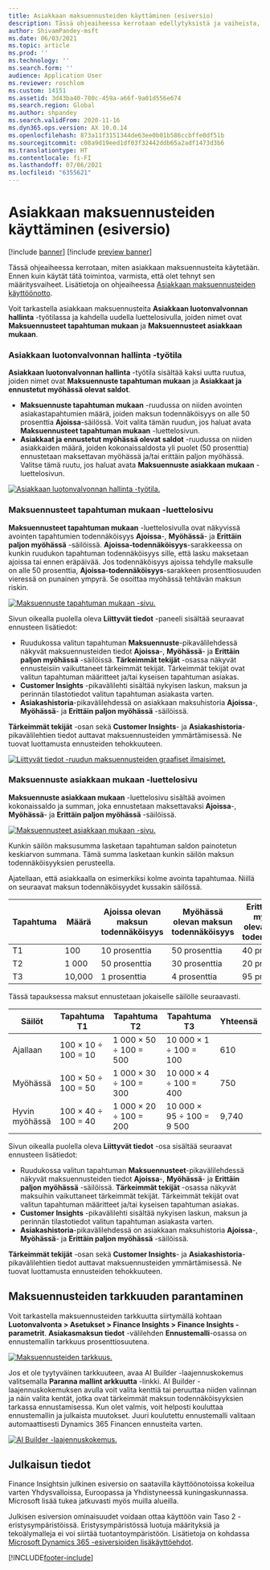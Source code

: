 ```yaml
---
title: Asiakkaan maksuennusteiden käyttäminen (esiversio)
description: Tässä ohjeaiheessa kerrotaan edellytyksistä ja vaiheista, jotka Finance Insightsin kokeiluversion käyttäminen edellyttää.
author: ShivamPandey-msft
ms.date: 06/03/2021
ms.topic: article
ms.prod: ''
ms.technology: ''
ms.search.form: ''
audience: Application User
ms.reviewer: roschlom
ms.custom: 14151
ms.assetid: 3d43ba40-780c-459a-a66f-9a01d556e674
ms.search.region: Global
ms.author: shpandey
ms.search.validFrom: 2020-11-16
ms.dyn365.ops.version: AX 10.0.14
ms.openlocfilehash: 873a11f3151344de63ee0b01b586ccbffe0df51b
ms.sourcegitcommit: c08a9d19eed1df03f32442ddb65a2adf1473d3b6
ms.translationtype: HT
ms.contentlocale: fi-FI
ms.lasthandoff: 07/06/2021
ms.locfileid: "6355621"
---
```

# <a name="use-customer-payment-predictions-preview"></a>Asiakkaan maksuennusteiden käyttäminen (esiversio)

[!include [banner](../includes/banner.md)]
[!include [preview banner](../includes/preview-banner.md)]

Tässä ohjeaiheessa kerrotaan, miten asiakkaan maksuennusteita käytetään. Ennen kuin käytät tätä toimintoa, varmista, että olet tehnyt sen määritysvaiheet. Lisätietoja on ohjeaiheessa [Asiakkaan maksuennusteiden käyttöönotto](enable-cust-paymnt-prediction.md).

Voit tarkastella asiakkaan maksuennusteita **Asiakkaan luotonvalvonnan hallinta** -työtilassa ja kahdella uudella luettelosivulla, joiden nimet ovat **Maksuennusteet tapahtuman mukaan** ja **Maksuennusteet asiakkaan mukaan**.

### <a name="manage-customer-credit-and-collections-workspace"></a>Asiakkaan luotonvalvonnan hallinta -työtila

**Asiakkaan luotonvalvonnan hallinta** -työtila sisältää kaksi uutta ruutua, joiden nimet ovat **Maksuennuste tapahtuman mukaan** ja **Asiakkaat ja ennustetut myöhässä olevat saldot**.

- **Maksuennuste tapahtuman mukaan** -ruudussa on niiden avointen asiakastapahtumien määrä, joiden maksun todennäköisyys on alle 50 prosenttia **Ajoissa**-säilössä. Voit valita tämän ruudun, jos haluat avata **Maksuennusteet tapahtuman mukaan** -luettelosivun.
- **Asiakkaat ja ennustetut myöhässä olevat saldot** -ruudussa on niiden asiakkaiden määrä, joiden kokonaissaldosta yli puolet (50 prosenttia) ennustetaan maksettavan myöhässä ja/tai erittäin paljon myöhässä. Valitse tämä ruutu, jos haluat avata **Maksuennuste asiakkaan mukaan** -luettelosivun.

[![Asiakkaan luotonvalvonnan hallinta -työtila.](./media/manage-customer-credit-collections.png)](./media/manage-customer-credit-collections.png)

### <a name="payment-predictions-per-transaction-list-page"></a>Maksuennusteet tapahtuman mukaan -luettelosivu

**Maksuennusteet tapahtuman mukaan** -luettelosivulla ovat näkyvissä avointen tapahtumien todennäköisyys **Ajoissa**-, **Myöhässä**- ja **Erittäin paljon myöhässä** -säilöissä. **Ajoissa-todennäköisyys**-sarakkeessa on kunkin ruudukon tapahtuman todennäköisyys sille, että lasku maksetaan ajoissa tai ennen eräpäivää. Jos todennäköisyys ajoissa tehdylle maksulle on alle 50 prosenttia, **Ajoissa-todennäköisyys**-sarakkeen prosenttiosuuden vieressä on punainen ympyrä. Se osoittaa myöhässä tehtävän maksun riskin.

[![Maksuennuste tapahtuman mukaan -sivu.](./media/payment-predictions-per-transaction.png)](./media/payment-predictions-per-transaction.png)

Sivun oikealla puolella oleva **Liittyvät tiedot** -paneeli sisältää seuraavat ennusteen lisätiedot:

- Ruudukossa valitun tapahtuman **Maksuennuste**-pikavälilehdessä näkyvät maksuennusteiden tiedot **Ajoissa**-, **Myöhässä**- ja **Erittäin paljon myöhässä** -säilöissä. **Tärkeimmät tekijät** -osassa näkyvät ennusteisiin vaikuttaneet tärkeimmät tekijät. Tärkeimmät tekijät ovat valitun tapahtuman määritteet ja/tai kyseisen tapahtuman asiakas.
- **Customer Insights** -pikavälilehti sisältää nykyisen laskun, maksun ja perinnän tilastotiedot valitun tapahtuman asiakasta varten.
- **Asiakashistoria**-pikavälilehdessä on asiakkaan maksuhistoria **Ajoissa**-, **Myöhässä**- ja **Erittäin paljon myöhässä** -säilöissä.

**Tärkeimmät tekijät** -osan sekä **Customer Insights**- ja **Asiakashistoria**-pikavälilehtien tiedot auttavat maksuennusteiden ymmärtämisessä. Ne tuovat luottamusta ennusteiden tehokkuuteen.

[![Liittyvät tiedot -ruudun maksuennusteiden graafiset ilmaisimet.](./media/payment-prediction-gauges.png)](./media/payment-prediction-gauges.png)

### <a name="payment-prediction-per-customer-list-page"></a>Maksuennuste asiakkaan mukaan -luettelosivu

**Maksuennuste asiakkaan mukaan** -luettelosivu sisältää avoimen kokonaissaldo ja summan, joka ennustetaan maksettavaksi **Ajoissa**-, **Myöhässä**- ja **Erittäin paljon myöhässä** -säilöissä.

[![Maksuennusteet asiakkaan mukaan -sivu.](./media/payment-predictions-per-transaction-02.png)](./media/payment-predictions-per-transaction-02.png)

Kunkin säilön maksusumma lasketaan tapahtuman saldon painotetun keskiarvon summana. Tämä summa lasketaan kunkin säilön maksun todennäköisyyksien perusteella.

Ajatellaan, että asiakkaalla on esimerkiksi kolme avointa tapahtumaa. Niillä on seuraavat maksun todennäköisyydet kussakin säilössä.

| Tapahtuma | Määrä | Ajoissa olevan maksun todennäköisyys | Myöhässä olevan maksun todennäköisyys | Erittäin paljon myöhässä olevan maksun todennäköisyys |
|-------------|--------|-----------------------------|--------------------------|-------------------------------|
| T1          | 100    | 10 prosenttia                  | 50 prosenttia               | 40 prosenttia                    |
| T2          | 1 000  | 50 prosenttia                  | 30 prosenttia               | 20 prosenttia                    |
| T3          | 10,000 | 1 prosenttia                   | 4 prosenttia                | 95 prosenttia                    |

Tässä tapauksessa maksut ennustetaan jokaiselle säilölle seuraavasti.

| Säilöt   | Tapahtuma T1      | Tapahtuma T2         | Tapahtuma T3            | Yhteensä |
|-----------|---------------------|------------------------|---------------------------|-------|
| Ajallaan   | 100 × 10 ÷ 100 = 10 | 1 000 × 50 ÷ 100 = 500 | 10 000 × 1 ÷ 100 = 100    | 610   |
| Myöhässä      | 100 × 50 ÷ 100 = 50 | 1 000 × 30 ÷ 100 = 300 | 10 000 × 4 ÷ 100 = 400    | 750   |
| Hyvin myöhässä | 100 × 40 ÷ 100 = 40 | 1 000 × 20 ÷ 100 = 200 | 10 000 × 95 ÷ 100 = 9 500 | 9,740 |

Sivun oikealla puolella oleva **Liittyvät tiedot** -osa sisältää seuraavat ennusteen lisätiedot:

- Ruudukossa valitun tapahtuman **Maksuennusteet**-pikavälilehdessä näkyvät maksuennusteiden tiedot **Ajoissa**-, **Myöhässä**- ja **Erittäin paljon myöhässä** -säilöissä. **Tärkeimmät tekijät** -osassa näkyvät maksuihin vaikuttaneet tärkeimmät tekijät. Tärkeimmät tekijät ovat valitun tapahtuman määritteet ja/tai kyseisen tapahtuman asiakas.
- **Customer Insights** -pikavälilehti sisältää nykyisen laskun, maksun ja perinnän tilastotiedot valitun tapahtuman asiakasta varten.
- **Asiakashistoria**-pikavälilehdessä on asiakkaan maksuhistoria **Ajoissa**-, **Myöhässä**- ja **Erittäin paljon myöhässä** -säilöissä.

**Tärkeimmät tekijät** -osan sekä **Customer Insights**- ja **Asiakashistoria**-pikavälilehtien tiedot auttavat maksuennusteiden ymmärtämisessä. Ne tuovat luottamusta ennusteiden tehokkuuteen.

## <a name="improving-the-accuracy-of-payment-predictions"></a>Maksuennusteiden tarkkuuden parantaminen

Voit tarkastella maksuennusteiden tarkkuutta siirtymällä kohtaan **Luotonvalvonta \> Asetukset \> Finance Insights \> Finance Insights -parametrit**. **Asiakasmaksun tiedot** -välilehden **Ennustemalli**-osassa on ennustemallin tarkkuus prosenttiosuutena.

[![Maksuennusteiden tarkkuus.](./media/finance-insights-parameters-accuracy-2nd.png)](./media/finance-insights-parameters-accuracy-2nd.png)

Jos et ole tyytyväinen tarkkuuteen, avaa AI Builder -laajennuskokemus valitsemalla **Paranna mallint arkkuutta** -linkki. AI Builder -laajennuskokemuksen avulla voit valita kenttiä tai peruuttaa niiden valinnan ja näin valita kentät, jotka ovat tärkeimmät maksun todennäköisyyksien tarkassa ennustamisessa. Kun olet valmis, voit helposti kouluttaa ennustemallin ja julkaista muutokset. Juuri koulutettu ennustemalli valitaan automaattisesti Dynamics 365 Financen ennusteita varten.

[![AI Builder -laajennuskokemus.](./media/ai-builder.png)](./media/ai-builder.png)

## <a name="release-details"></a>Julkaisun tiedot

Finance Insightsin julkinen esiversio on saatavilla käyttöönotoissa kokeilua varten Yhdysvalloissa, Euroopassa ja Yhdistyneessä kuningaskunnassa. Microsoft lisää tukea jatkuvasti myös muilla alueilla.

Julkisen esiversion ominaisuudet voidaan ottaa käyttöön vain Taso 2 -eristysympäristöissä. Eristysympäristössä luotuja määrityksiä ja tekoälymalleja ei voi siirtää tuotantoympäristöön. Lisätietoja on kohdassa [Microsoft Dynamics 365 -esiversioiden lisäkäyttöehdot](../../fin-ops-core/fin-ops/get-started/public-preview-terms.md).

[!INCLUDE[footer-include](../../includes/footer-banner.md)]
